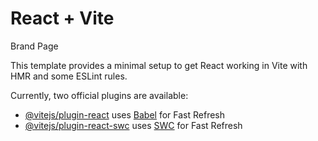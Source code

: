 # React + Vite

Brand Page
<!-- 

Sevgili bağlantılarım, şimdiye kadar geliştirdiğim Brand Page tasarımı projesinde yeni bir JavaScript kütüphanesine geçmenin heyecanını yaşıyorum. React proje şablonları için kullanılan hızlı ve verimli bir yerel geliştirme sunucusu olan Vite'yi tercih ettim. Bu seçim, geliştirme sürecini oldukça keyifli ve kolay hale getirdi.

Vite sayesinde projeyi hızlı bir şekilde çalıştırabiliyor ve React bileşenleriyle sayfalar oluşturup düzenleyebiliyorum. Ayrıca, Vite'nin performansı ve hızı sayesinde tasarımımda dilediğim değişiklikleri anında gözlemleyebiliyorum. 

Bu projede geçirdiğim süre boyunca, yeni teknolojilere uyum sağlama ve gelişme yolculuğumda kendimi geliştirme fırsatı buldum. Bundan sonra da bu enerjiyle yeni projelerime ve teknolojilere açık olacağım.

Destekleriniz ve katkılarınız için teşekkür ederim. İyi çalışmalar dilerim! 

-->

This template provides a minimal setup to get React working in Vite with HMR and some ESLint rules.

Currently, two official plugins are available:

- [@vitejs/plugin-react](https://github.com/vitejs/vite-plugin-react/blob/main/packages/plugin-react/README.md) uses [Babel](https://babeljs.io/) for Fast Refresh
- [@vitejs/plugin-react-swc](https://github.com/vitejs/vite-plugin-react-swc) uses [SWC](https://swc.rs/) for Fast Refresh
